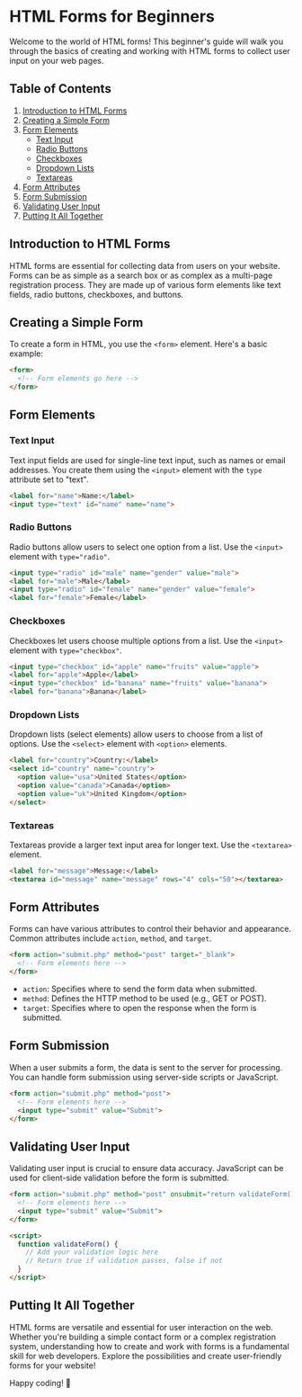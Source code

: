 # HTML Forms for Beginners

Welcome to the world of HTML forms! This beginner's guide will walk you through the basics of creating and working with HTML forms to collect user input on your web pages.

## Table of Contents
1. [Introduction to HTML Forms](#introduction-to-html-forms)
2. [Creating a Simple Form](#creating-a-simple-form)
3. [Form Elements](#form-elements)
   - [Text Input](#text-input)
   - [Radio Buttons](#radio-buttons)
   - [Checkboxes](#checkboxes)
   - [Dropdown Lists](#dropdown-lists)
   - [Textareas](#textareas)
4. [Form Attributes](#form-attributes)
5. [Form Submission](#form-submission)
6. [Validating User Input](#validating-user-input)
7. [Putting It All Together](#putting-it-all-together)

## Introduction to HTML Forms

HTML forms are essential for collecting data from users on your website. Forms can be as simple as a search box or as complex as a multi-page registration process. They are made up of various form elements like text fields, radio buttons, checkboxes, and buttons.

## Creating a Simple Form

To create a form in HTML, you use the `<form>` element. Here's a basic example:

```html
<form>
  <!-- Form elements go here -->
</form>
```

## Form Elements

### Text Input

Text input fields are used for single-line text input, such as names or email addresses. You create them using the `<input>` element with the `type` attribute set to "text".

```html
<label for="name">Name:</label>
<input type="text" id="name" name="name">
```

### Radio Buttons

Radio buttons allow users to select one option from a list. Use the `<input>` element with `type="radio"`.

```html
<input type="radio" id="male" name="gender" value="male">
<label for="male">Male</label>
<input type="radio" id="female" name="gender" value="female">
<label for="female">Female</label>
```

### Checkboxes

Checkboxes let users choose multiple options from a list. Use the `<input>` element with `type="checkbox"`.

```html
<input type="checkbox" id="apple" name="fruits" value="apple">
<label for="apple">Apple</label>
<input type="checkbox" id="banana" name="fruits" value="banana">
<label for="banana">Banana</label>
```

### Dropdown Lists

Dropdown lists (select elements) allow users to choose from a list of options. Use the `<select>` element with `<option>` elements.

```html
<label for="country">Country:</label>
<select id="country" name="country">
  <option value="usa">United States</option>
  <option value="canada">Canada</option>
  <option value="uk">United Kingdom</option>
</select>
```

### Textareas

Textareas provide a larger text input area for longer text. Use the `<textarea>` element.

```html
<label for="message">Message:</label>
<textarea id="message" name="message" rows="4" cols="50"></textarea>
```

## Form Attributes

Forms can have various attributes to control their behavior and appearance. Common attributes include `action`, `method`, and `target`.

```html
<form action="submit.php" method="post" target="_blank">
  <!-- Form elements here -->
</form>
```

- `action`: Specifies where to send the form data when submitted.
- `method`: Defines the HTTP method to be used (e.g., GET or POST).
- `target`: Specifies where to open the response when the form is submitted.

## Form Submission

When a user submits a form, the data is sent to the server for processing. You can handle form submission using server-side scripts or JavaScript.

```html
<form action="submit.php" method="post">
  <!-- Form elements here -->
  <input type="submit" value="Submit">
</form>
```

## Validating User Input

Validating user input is crucial to ensure data accuracy. JavaScript can be used for client-side validation before the form is submitted.

```html
<form action="submit.php" method="post" onsubmit="return validateForm()">
  <!-- Form elements here -->
  <input type="submit" value="Submit">
</form>

<script>
  function validateForm() {
    // Add your validation logic here
    // Return true if validation passes, false if not
  }
</script>
```

## Putting It All Together

HTML forms are versatile and essential for user interaction on the web. Whether you're building a simple contact form or a complex registration system, understanding how to create and work with forms is a fundamental skill for web developers. Explore the possibilities and create user-friendly forms for your website!

Happy coding! 🚀